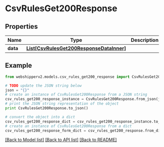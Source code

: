 # CsvRulesGet200Response


## Properties
Name | Type | Description | Notes
------------ | ------------- | ------------- | -------------
**data** | [**List[CsvRulesGet200ResponseDataInner]**](CsvRulesGet200ResponseDataInner.md) |  | [optional] 

## Example

```python
from webshipperv2.models.csv_rules_get200_response import CsvRulesGet200Response

# TODO update the JSON string below
json = "{}"
# create an instance of CsvRulesGet200Response from a JSON string
csv_rules_get200_response_instance = CsvRulesGet200Response.from_json(json)
# print the JSON string representation of the object
print CsvRulesGet200Response.to_json()

# convert the object into a dict
csv_rules_get200_response_dict = csv_rules_get200_response_instance.to_dict()
# create an instance of CsvRulesGet200Response from a dict
csv_rules_get200_response_form_dict = csv_rules_get200_response.from_dict(csv_rules_get200_response_dict)
```
[[Back to Model list]](../README.md#documentation-for-models) [[Back to API list]](../README.md#documentation-for-api-endpoints) [[Back to README]](../README.md)


